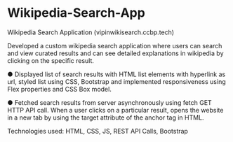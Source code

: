 # Wikipedia-Search-App

Wikipedia Search Application (vipinwikisearch.ccbp.tech)

Developed a custom wikipedia search application where users can search and view curated
results and can see detailed explanations in wikipedia by clicking on the specific result.

● Displayed list of search results with HTML list elements with hyperlink as url,
styled list using CSS, Bootstrap and implemented responsiveness using Flex
properties and CSS Box model.

● Fetched search results from server asynchronously using fetch GET HTTP API
call. When a user clicks on a particular result, opens the website in a new tab by
using the target attribute of the anchor tag in HTML.

Technologies used: HTML, CSS, JS, REST API Calls, Bootstrap
